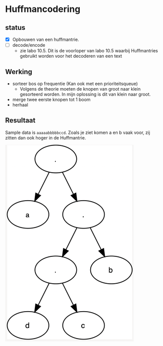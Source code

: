 # Huffmancodering


## status
- [x] Opbouwen van een huffmantrie.
- [ ] decode/encode
    - zie labo 10.5. Dit is de voorloper van labo 10.5 waarbij Huffmantries gebruikt worden voor het decoderen van een text

## Werking

- sorteer bos op frequentie  (Kan ook met een prioriteitsqueue)
    - Volgens de theorie moeten de knopen van groot naar klein gesorteerd worden. In mijn oplossing is dit van klein naar groot.
- merge twee eerste knopen tot 1 boom
- herhaal

## Resultaat

Sample data is `aaaaabbbbbccd`. Zoals je ziet komen a en b vaak voor, zij zitten dan ook hoger in de Huffmantrie.

![](./HuffmanTrie.png)
